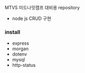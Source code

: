 MTVS 미드나잇캠프 대비용 repository

* node js CRUD 구현

### install
* express
* morgan
* dotenv
* mysql
* http-status
